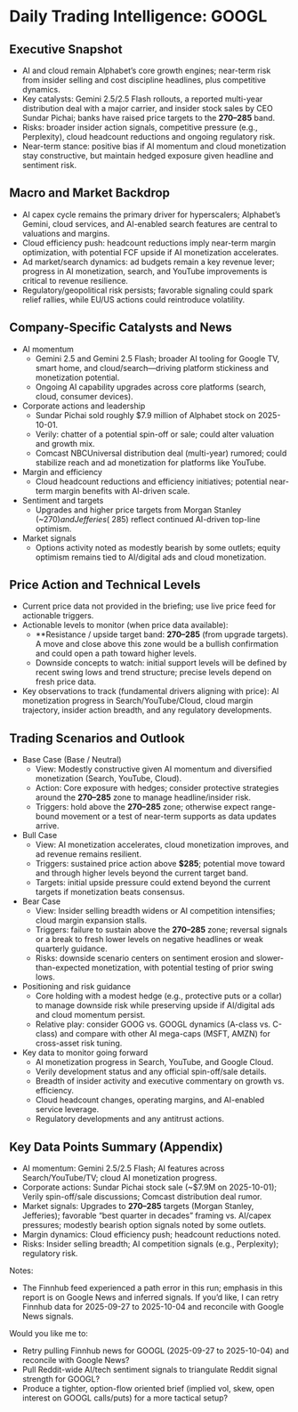 # Daily Trading Intelligence: GOOGL

## Executive Snapshot
- AI and cloud remain Alphabet’s core growth engines; near-term risk from insider selling and cost discipline headlines, plus competitive dynamics.
- Key catalysts: Gemini 2.5/2.5 Flash rollouts, a reported multi-year distribution deal with a major carrier, and insider stock sales by CEO Sundar Pichai; banks have raised price targets to the **$270–$285** band.
- Risks: broader insider action signals, competitive pressure (e.g., Perplexity), cloud headcount reductions and ongoing regulatory risk.
- Near-term stance: positive bias if AI momentum and cloud monetization stay constructive, but maintain hedged exposure given headline and sentiment risk.

## Macro and Market Backdrop
- AI capex cycle remains the primary driver for hyperscalers; Alphabet’s Gemini, cloud services, and AI-enabled search features are central to valuations and margins.
- Cloud efficiency push: headcount reductions imply near-term margin optimization, with potential FCF upside if AI monetization accelerates.
- Ad market/search dynamics: ad budgets remain a key revenue lever; progress in AI monetization, search, and YouTube improvements is critical to revenue resilience.
- Regulatory/geopolitical risk persists; favorable signaling could spark relief rallies, while EU/US actions could reintroduce volatility.

## Company-Specific Catalysts and News
- AI momentum
  - Gemini 2.5 and Gemini 2.5 Flash; broader AI tooling for Google TV, smart home, and cloud/search—driving platform stickiness and monetization potential.
  - Ongoing AI capability upgrades across core platforms (search, cloud, consumer devices).
- Corporate actions and leadership
  - Sundar Pichai sold roughly $7.9 million of Alphabet stock on 2025-10-01.
  - Verily: chatter of a potential spin-off or sale; could alter valuation and growth mix.
  - Comcast NBCUniversal distribution deal (multi-year) rumored; could stabilize reach and ad monetization for platforms like YouTube.
- Margin and efficiency
  - Cloud headcount reductions and efficiency initiatives; potential near-term margin benefits with AI-driven scale.
- Sentiment and targets
  - Upgrades and higher price targets from Morgan Stanley (~$270) and Jefferies (~$285) reflect continued AI-driven top-line optimism.
- Market signals
  - Options activity noted as modestly bearish by some outlets; equity optimism remains tied to AI/digital ads and cloud monetization.

## Price Action and Technical Levels
- Current price data not provided in the briefing; use live price feed for actionable triggers.
- Actionable levels to monitor (when price data available):
  - **Resistance / upside target band: **$270–$285** (from upgrade targets). A move and close above this zone would be a bullish confirmation and could open a path toward higher levels.
  - Downside concepts to watch: initial support levels will be defined by recent swing lows and trend structure; precise levels depend on fresh price data.
- Key observations to track (fundamental drivers aligning with price): AI monetization progress in Search/YouTube/Cloud, cloud margin trajectory, insider action breadth, and any regulatory developments.

## Trading Scenarios and Outlook
- Base Case (Base / Neutral)
  - View: Modestly constructive given AI momentum and diversified monetization (Search, YouTube, Cloud).
  - Action: Core exposure with hedges; consider protective strategies around the **$270–$285** zone to manage headline/insider risk.
  - Triggers: hold above the **$270–$285** zone; otherwise expect range-bound movement or a test of near-term supports as data updates arrive.
- Bull Case
  - View: AI monetization accelerates, cloud monetization improves, and ad revenue remains resilient.
  - Triggers: sustained price action above **$285**; potential move toward and through higher levels beyond the current target band.
  - Targets: initial upside pressure could extend beyond the current targets if monetization beats consensus.
- Bear Case
  - View: Insider selling breadth widens or AI competition intensifies; cloud margin expansion stalls.
  - Triggers: failure to sustain above the **$270–$285** zone; reversal signals or a break to fresh lower levels on negative headlines or weak quarterly guidance.
  - Risks: downside scenario centers on sentiment erosion and slower-than-expected monetization, with potential testing of prior swing lows.
- Positioning and risk guidance
  - Core holding with a modest hedge (e.g., protective puts or a collar) to manage downside risk while preserving upside if AI/digital ads and cloud momentum persist.
  - Relative play: consider GOOG vs. GOOGL dynamics (A-class vs. C-class) and compare with other AI mega-caps (MSFT, AMZN) for cross-asset risk tuning.
- Key data to monitor going forward
  - AI monetization progress in Search, YouTube, and Google Cloud.
  - Verily development status and any official spin-off/sale details.
  - Breadth of insider activity and executive commentary on growth vs. efficiency.
  - Cloud headcount changes, operating margins, and AI-enabled service leverage.
  - Regulatory developments and any antitrust actions.

## Key Data Points Summary (Appendix)
- AI momentum: Gemini 2.5/2.5 Flash; AI features across Search/YouTube/TV; cloud AI monetization progress.
- Corporate actions: Sundar Pichai stock sale (~$7.9M on 2025-10-01); Verily spin-off/sale discussions; Comcast distribution deal rumor.
- Market signals: Upgrades to **$270–$285** targets (Morgan Stanley, Jefferies); favorable “best quarter in decades” framing vs. AI/capex pressures; modestly bearish option signals noted by some outlets.
- Margin dynamics: Cloud efficiency push; headcount reductions noted.
- Risks: Insider selling breadth; AI competition signals (e.g., Perplexity); regulatory risk.

Notes:
- The Finnhub feed experienced a path error in this run; emphasis in this report is on Google News and inferred signals. If you’d like, I can retry Finnhub data for 2025-09-27 to 2025-10-04 and reconcile with Google News signals.

Would you like me to:
- Retry pulling Finnhub news for GOOGL (2025-09-27 to 2025-10-04) and reconcile with Google News?
- Pull Reddit-wide AI/tech sentiment signals to triangulate Reddit signal strength for GOOGL?
- Produce a tighter, option-flow oriented brief (implied vol, skew, open interest on GOOGL calls/puts) for a more tactical setup?